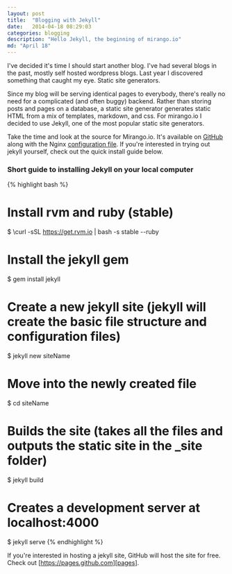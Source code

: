 ```yaml
---
layout: post
title:  "Blogging with Jekyll"
date:   2014-04-18 08:29:03
categories: blogging
description: "Hello Jekyll, the beginning of mirango.io"
md: "April 18"
---
```


I've decided it's time I should start another blog.  I've had several blogs in the past, mostly self hosted wordpress blogs.  Last year I discovered something that caught my eye.  Static site generators.  

Since my blog will be serving identical pages to everybody, there's really no need for a complicated (and often buggy) backend.  Rather than storing posts and pages on a database, a static site generator generates static HTML from a mix of templates, markdown, and css.  For mirango.io I decided to use Jekyll, one of the most popular static site generators.

Take the time and look at the source for Mirango.io.  It's available on [GitHub][mirango] along with the Nginx [configuration file][nginx].  If you're interested in trying out jekyll yourself, check out the quick install guide below.


<h3>Short guide to installing Jekyll on your local computer</h3>

{% highlight bash %}
# Install rvm and ruby (stable)
$ \curl -sSL https://get.rvm.io | bash -s stable --ruby

# Install the jekyll gem
$ gem install jekyll

# Create a new jekyll site (jekyll will create the basic file structure and configuration files)
$ jekyll new siteName

# Move into the newly created file
$ cd siteName

# Builds the site (takes all the files and outputs the static site in the _site folder)
$ jekyll build
# Creates a development server at localhost:4000
$ jekyll serve
{% endhighlight %}

If you're interested in hosting a jekyll site, GitHub will host the site for free.  Check out [https://pages.github.com][pages].

[mirango]: https://www.github.com/sdwalsh/mirango
[nginx]: https://www.github.com/sdwalsh/mirango_nginx
[pages]: https://pages.github.com
